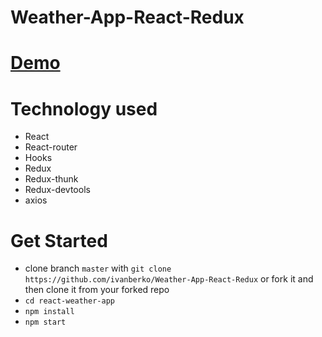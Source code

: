 # Weather-App-React-Redux

# [Demo](https://ivan-berk-weather-app-react-redux.netlify.app/)

# Technology used

- React
- React-router
- Hooks
- Redux
- Redux-thunk
- Redux-devtools
- axios

# Get Started

- clone branch `master` with
  `git clone https://github.com/ivanberko/Weather-App-React-Redux` or fork it and then
  clone it from your forked repo
- `cd react-weather-app`
- `npm install`
- `npm start`

